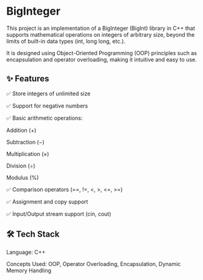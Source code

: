 # BigInteger

This project is an implementation of a BigInteger (BigInt) library in C++ that supports mathematical operations on integers of arbitrary size, beyond the limits of built-in data types (int, long long, etc.).

It is designed using Object-Oriented Programming (OOP) principles such as encapsulation and operator overloading, making it intuitive and easy to use.


## ✨ Features

✅ Store integers of unlimited size

✅ Support for negative numbers

✅ Basic arithmetic operations:

Addition (+)

Subtraction (−)

Multiplication (×)

Division (÷)

Modulus (%)

✅ Comparison operators (==, !=, <, >, <=, >=)

✅ Assignment and copy support

✅ Input/Output stream support (cin, cout)


## 🛠 Tech Stack

Language: C++

Concepts Used: OOP, Operator Overloading, Encapsulation, Dynamic Memory Handling
